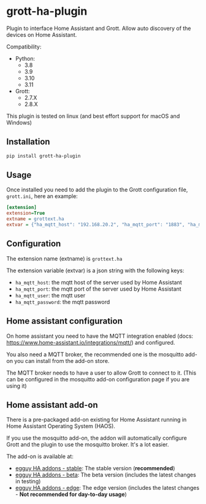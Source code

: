 # grott-ha-plugin

Plugin to interface Home Assistant and Grott. Allow auto discovery of the devices on Home Assistant.

Compatibility:

- Python:
    - 3.8
    - 3.9
    - 3.10
    - 3.11
- Grott:
    - 2.7.X
    - 2.8.X

This plugin is tested on linux (and best effort support for macOS and Windows)

## Installation

```bash
pip install grott-ha-plugin
```

## Usage

Once installed you need to add the plugin to the Grott configuration file, `grott.ini`, here an example:

```ini
[extension]
extension=True
extname = grottext.ha
extvar = {"ha_mqtt_host": "192.168.20.2", "ha_mqtt_port": "1883", "ha_mqtt_user": "XXXXX", "ha_mqtt_password": "XXXX"}
```

## Configuration

The extension name (extname) is `grottext.ha`

The extension variable (extvar) is a json string with the following keys:

- `ha_mqtt_host`: the mqtt host of the server used by Home Assistant
- `ha_mqtt_port`: the mqtt port of the server used by Home Assistant
- `ha_mqtt_user`: the mqtt user
- `ha_mqtt_password`: the mqtt password

## Home assistant configuration

On home assistant you need to have the MQTT integration enabled
(docs: https://www.home-assistant.io/integrations/mqtt/) and configured.

You also need a MQTT broker, the recommended one is the mosquitto add-on you can install from the add-on store.

The MQTT broker needs to have a user to allow Grott to connect to it.
(This can be configured in the mosquitto add-on configuration page if you are using it)

## Home assistant add-on

There is a pre-packaged add-on existing for Home Assistant running in Home Assistant Operating System (HAOS).

If you use the mosquitto add-on, the addon will automatically configure Grott and the plugin to use the mosquitto broker.
It's a lot easier.

The add-on is available at:
- [egguy HA addons - stable](https://github.com/egguy/ha-addons): The stable version (**recommended**)
- [egguy HA addons - beta](https://github.com/egguy/ha-addons-beta): The beta version (includes the latest changes in testing)
- [egguy HA addons - edge](https://github.com/egguy/ha-addons-edge/): The edge version (includes the latest changes - **Not recommended for day-to-day usage**)
